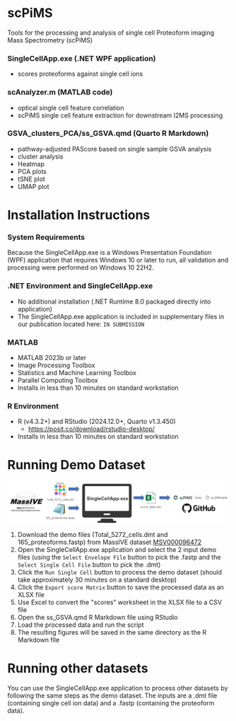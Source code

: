 # scPiMS
Tools for the processing and analysis of single cell Proteoform imaging Mass Spectrometry (scPiMS)

### SingleCellApp.exe (.NET WPF application)
 - scores proteoforms against single cell ions

### scAnalyzer.m (MATLAB code)
 - optical single cell feature correlation
 - scPiMS single cell feature extraction for downstream I2MS processing

### GSVA_clusters_PCA/ss_GSVA.qmd (Quarto R Markdown)
 - pathway-adjusted PAScore based on single sample GSVA analysis
 - cluster analysis
 - Heatmap
 - PCA plots
 - tSNE plot
 - UMAP plot

# Installation Instructions

### System Requirements
Because the SingleCellApp.exe is a Windows Presentation Foundation (WPF) application that requires Windows 10 or later to run,
all validation and processing were performed on Windows 10 22H2.

### .NET Environment and SingleCellApp.exe
 - No additional installation (.NET Runtime 8.0 packaged directly into application)
 - The SingleCellApp.exe application is included in supplementary files in our publication located here: `IN SUBMISSION`

### MATLAB
 - MATLAB 2023b or later
 - Image Processing Toolbox
 - Statistics and Machine Learning Toolbox
 - Parallel Computing Toolbox
 - Installs in less than 10 minutes on standard workstation

 ### R Environment
 - R (v4.3.2+) and RStudio (2024.12.0+, Quarto v1.3.450)
	- https://posit.co/download/rstudio-desktop/ 
 - Installs in less than 10 minutes on standard workstation

# Running Demo Dataset
![Overview of the running the demo dataset](demo.png "Demo dataset overview")

1. Download the demo files (Total_5272_cells.dmt and 165_proteoforms.fastp) from MassIVE dataset [MSV000096472](https://massive.ucsd.edu/ProteoSAFe/dataset.jsp?task=1414496353314110b391a9356119ad5d)
1. Open the SingleCellApp.exe application and select the 2 input demo files (using the `Select Envelope File` button to pick the .fastp and the `Select Single Cell File` button to pick the .dmt)
1. Click the `Run Single Cell` button to process the demo dataset (should take approximately 30 minutes on a standard desktop)
1. Click the `Export score Matrix` button to save the processed data as an XLSX file
1. Use Excel to convert the "scores" worksheet in the XLSX file to a CSV file
1. Open the ss_GSVA.qmd R Markdown file using RStudio
1. Load the processed data and run the script
1. The resulting figures will be saved in the same directory as the R Markdown file

# Running other datasets
You can use the SingleCellApp.exe application to process other datasets by following the same steps as the demo dataset. The inputs are a .dmt file (containing single cell ion data) and a .fastp (containing the proteoform data).
